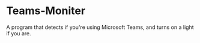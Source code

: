 # Teams-Moniter
A program that detects if you're using Microsoft Teams, and turns on a light if you are.
